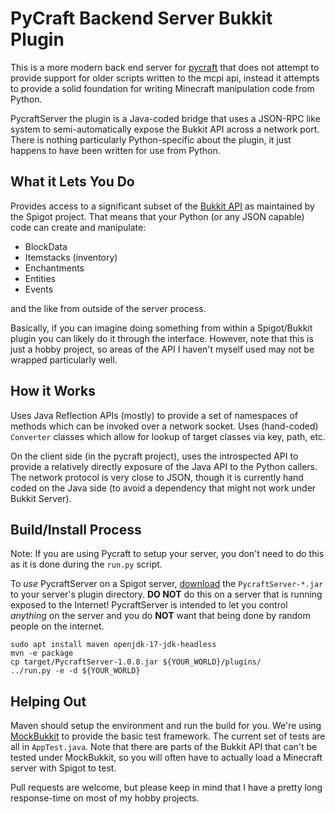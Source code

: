 # PyCraft Backend Server Bukkit Plugin

This is a more modern back end server for [pycraft](https://github.com/mcfletch/pycraft) that does not 
attempt to provide support for older scripts written
to the mcpi api, instead it attempts to provide a 
solid foundation for writing Minecraft manipulation
code from Python.

PycraftServer the plugin is a Java-coded bridge that uses a JSON-RPC
like system to semi-automatically expose the Bukkit API across a network
port. There is nothing particularly Python-specific about the plugin,
it just happens to have been written for use from Python.

## What it Lets You Do

Provides access to a significant subset of the [Bukkit API](https://hub.spigotmc.org/javadocs/spigot/index.html)
as maintained by the Spigot project. That means that your
Python (or any JSON capable) code can create and manipulate:

* BlockData
* Itemstacks (inventory)
* Enchantments
* Entities
* Events

and the like from outside of the server process.

Basically, if you can imagine doing something from within a
Spigot/Bukkit plugin you can likely do it through the interface.
However, note that this is just a hobby project, so areas of the
API I haven't myself used may not be wrapped particularly well.

## How it Works

Uses Java Reflection APIs (mostly) to provide a set of 
namespaces of methods which can be invoked over a network
socket. Uses (hand-coded) `Converter` classes which allow
for lookup of target classes via key, path, etc.

On the client side (in the pycraft project), uses the introspected API to provide 
a relatively directly exposure of the Java API to the Python
callers. The network protocol is very close to JSON, though
it is currently hand coded on the Java side (to avoid
a dependency that might not work under Bukkit Server).

## Build/Install Process

Note: If you are using Pycraft to setup your server, you don't need
to do this as it is done during the `run.py` script.

To *use* PycraftServer on a Spigot server, [download](https://github.com/mcfletch/pycraft-server/releases/) the `PycraftServer-*.jar` to your server's
plugin directory. **DO NOT** do this on a server that is running exposed to 
the Internet! PycraftServer is intended to let you control *anything* on the
server and you do **NOT** want that being done by random people on the 
internet.

```
sudo apt install maven openjdk-17-jdk-headless
mvn -e package
cp target/PycraftServer-1.0.8.jar ${YOUR_WORLD}/plugins/
../run.py -e -d ${YOUR_WORLD}
```

## Helping Out

Maven should setup the environment and run the build for you.
We're using [MockBukkit](https://github.com/MockBukkit/MockBukkit) to
provide the basic test framework. The current set of tests are
all in `AppTest.java`. Note that there are parts of the Bukkit API
that can't be tested under MockBukkit, so you will often have to 
actually load a Minecraft server with Spigot to test.

Pull requests are welcome, but please keep in mind that I have
a pretty long response-time on most of my hobby projects.
